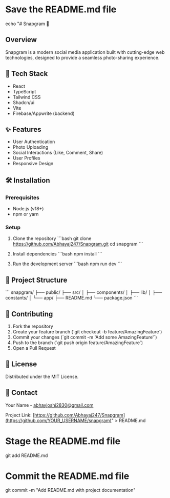 # Save the README.md file
echo "# Snapgram 📸

## Overview
Snapgram is a modern social media application built with cutting-edge web technologies, designed to provide a seamless photo-sharing experience.

## 🚀 Tech Stack
- React
- TypeScript
- Tailwind CSS
- Shadcn/ui
- Vite
- Firebase/Appwrite (backend)

## ✨ Features
- User Authentication
- Photo Uploading
- Social Interactions (Like, Comment, Share)
- User Profiles
- Responsive Design

## 🛠️ Installation

### Prerequisites
- Node.js (v18+)
- npm or yarn

### Setup
1. Clone the repository
\`\`\`bash
git clone https://github.com/Abhayaj247/Snapgram.git
cd snapgram
\`\`\`

2. Install dependencies
\`\`\`bash
npm install
\`\`\`

3. Run the development server
\`\`\`bash
npm run dev
\`\`\`

## 📂 Project Structure
\`\`\`
snapgram/
├── public/
├── src/
│   ├── components/
│   ├── lib/
│   ├── constants/
│   └── app/
├── README.md
└── package.json
\`\`\`

## 🤝 Contributing
1. Fork the repository
2. Create your feature branch (\`git checkout -b feature/AmazingFeature\`)
3. Commit your changes (\`git commit -m 'Add some AmazingFeature'\`)
4. Push to the branch (\`git push origin feature/AmazingFeature\`)
5. Open a Pull Request

## 📄 License
Distributed under the MIT License.

## 📧 Contact
Your Name - abhayjoshi2830@gmail.com

Project Link: [https://github.com/Abhayaj247/Snapgram](https://github.com/YOUR_USERNAME/snapgram)" > README.md

# Stage the README.md file
git add README.md

# Commit the README.md file
git commit -m "Add README.md with project documentation"